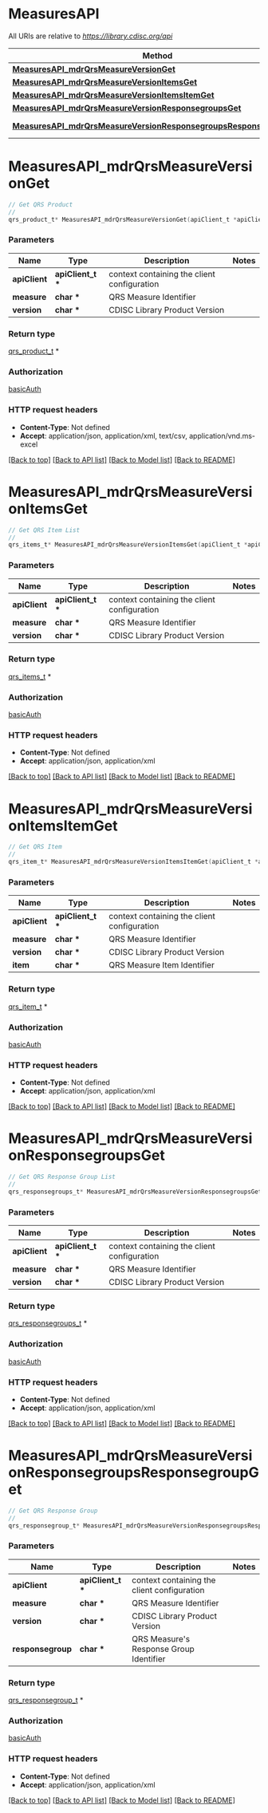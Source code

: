 # MeasuresAPI

All URIs are relative to *https://library.cdisc.org/api*

Method | HTTP request | Description
------------- | ------------- | -------------
[**MeasuresAPI_mdrQrsMeasureVersionGet**](MeasuresAPI.md#MeasuresAPI_mdrQrsMeasureVersionGet) | **GET** /mdr/qrs/{measure}/{version} | 
[**MeasuresAPI_mdrQrsMeasureVersionItemsGet**](MeasuresAPI.md#MeasuresAPI_mdrQrsMeasureVersionItemsGet) | **GET** /mdr/qrs/{measure}/{version}/items | 
[**MeasuresAPI_mdrQrsMeasureVersionItemsItemGet**](MeasuresAPI.md#MeasuresAPI_mdrQrsMeasureVersionItemsItemGet) | **GET** /mdr/qrs/{measure}/{version}/items/{item} | 
[**MeasuresAPI_mdrQrsMeasureVersionResponsegroupsGet**](MeasuresAPI.md#MeasuresAPI_mdrQrsMeasureVersionResponsegroupsGet) | **GET** /mdr/qrs/{measure}/{version}/responsegroups | 
[**MeasuresAPI_mdrQrsMeasureVersionResponsegroupsResponsegroupGet**](MeasuresAPI.md#MeasuresAPI_mdrQrsMeasureVersionResponsegroupsResponsegroupGet) | **GET** /mdr/qrs/{measure}/{version}/responsegroups/{responsegroup} | 


# **MeasuresAPI_mdrQrsMeasureVersionGet**
```c
// Get QRS Product
//
qrs_product_t* MeasuresAPI_mdrQrsMeasureVersionGet(apiClient_t *apiClient, char *measure, char *version);
```

### Parameters
Name | Type | Description  | Notes
------------- | ------------- | ------------- | -------------
**apiClient** | **apiClient_t \*** | context containing the client configuration |
**measure** | **char \*** | QRS Measure Identifier | 
**version** | **char \*** | CDISC Library Product Version | 

### Return type

[qrs_product_t](qrs_product.md) *


### Authorization

[basicAuth](../README.md#basicAuth)

### HTTP request headers

 - **Content-Type**: Not defined
 - **Accept**: application/json, application/xml, text/csv, application/vnd.ms-excel

[[Back to top]](#) [[Back to API list]](../README.md#documentation-for-api-endpoints) [[Back to Model list]](../README.md#documentation-for-models) [[Back to README]](../README.md)

# **MeasuresAPI_mdrQrsMeasureVersionItemsGet**
```c
// Get QRS Item List
//
qrs_items_t* MeasuresAPI_mdrQrsMeasureVersionItemsGet(apiClient_t *apiClient, char *measure, char *version);
```

### Parameters
Name | Type | Description  | Notes
------------- | ------------- | ------------- | -------------
**apiClient** | **apiClient_t \*** | context containing the client configuration |
**measure** | **char \*** | QRS Measure Identifier | 
**version** | **char \*** | CDISC Library Product Version | 

### Return type

[qrs_items_t](qrs_items.md) *


### Authorization

[basicAuth](../README.md#basicAuth)

### HTTP request headers

 - **Content-Type**: Not defined
 - **Accept**: application/json, application/xml

[[Back to top]](#) [[Back to API list]](../README.md#documentation-for-api-endpoints) [[Back to Model list]](../README.md#documentation-for-models) [[Back to README]](../README.md)

# **MeasuresAPI_mdrQrsMeasureVersionItemsItemGet**
```c
// Get QRS Item
//
qrs_item_t* MeasuresAPI_mdrQrsMeasureVersionItemsItemGet(apiClient_t *apiClient, char *measure, char *version, char *item);
```

### Parameters
Name | Type | Description  | Notes
------------- | ------------- | ------------- | -------------
**apiClient** | **apiClient_t \*** | context containing the client configuration |
**measure** | **char \*** | QRS Measure Identifier | 
**version** | **char \*** | CDISC Library Product Version | 
**item** | **char \*** | QRS Measure Item Identifier | 

### Return type

[qrs_item_t](qrs_item.md) *


### Authorization

[basicAuth](../README.md#basicAuth)

### HTTP request headers

 - **Content-Type**: Not defined
 - **Accept**: application/json, application/xml

[[Back to top]](#) [[Back to API list]](../README.md#documentation-for-api-endpoints) [[Back to Model list]](../README.md#documentation-for-models) [[Back to README]](../README.md)

# **MeasuresAPI_mdrQrsMeasureVersionResponsegroupsGet**
```c
// Get QRS Response Group List
//
qrs_responsegroups_t* MeasuresAPI_mdrQrsMeasureVersionResponsegroupsGet(apiClient_t *apiClient, char *measure, char *version);
```

### Parameters
Name | Type | Description  | Notes
------------- | ------------- | ------------- | -------------
**apiClient** | **apiClient_t \*** | context containing the client configuration |
**measure** | **char \*** | QRS Measure Identifier | 
**version** | **char \*** | CDISC Library Product Version | 

### Return type

[qrs_responsegroups_t](qrs_responsegroups.md) *


### Authorization

[basicAuth](../README.md#basicAuth)

### HTTP request headers

 - **Content-Type**: Not defined
 - **Accept**: application/json, application/xml

[[Back to top]](#) [[Back to API list]](../README.md#documentation-for-api-endpoints) [[Back to Model list]](../README.md#documentation-for-models) [[Back to README]](../README.md)

# **MeasuresAPI_mdrQrsMeasureVersionResponsegroupsResponsegroupGet**
```c
// Get QRS Response Group
//
qrs_responsegroup_t* MeasuresAPI_mdrQrsMeasureVersionResponsegroupsResponsegroupGet(apiClient_t *apiClient, char *measure, char *version, char *responsegroup);
```

### Parameters
Name | Type | Description  | Notes
------------- | ------------- | ------------- | -------------
**apiClient** | **apiClient_t \*** | context containing the client configuration |
**measure** | **char \*** | QRS Measure Identifier | 
**version** | **char \*** | CDISC Library Product Version | 
**responsegroup** | **char \*** | QRS Measure&#39;s Response Group Identifier | 

### Return type

[qrs_responsegroup_t](qrs_responsegroup.md) *


### Authorization

[basicAuth](../README.md#basicAuth)

### HTTP request headers

 - **Content-Type**: Not defined
 - **Accept**: application/json, application/xml

[[Back to top]](#) [[Back to API list]](../README.md#documentation-for-api-endpoints) [[Back to Model list]](../README.md#documentation-for-models) [[Back to README]](../README.md)

